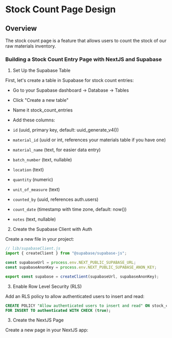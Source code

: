 # Stock Count Page Design

## Overview

The stock count page is a feature that allows users to count the stock of our raw materials inventory.

### Building a Stock Count Entry Page with NextJS and Supabase

1. Set Up the Supabase Table

First, let's create a table in Supabase for stock count entries:

- Go to your Supabase dashboard → Database → Tables
- Click "Create a new table"
- Name it stock_count_entries
- Add these columns:

- `id` (uuid, primary key, default: uuid_generate_v4())
- `material_id` (uuid or int, references your materials table if you have one)
- `material_name` (text, for easier data entry)
- `batch_number` (text, nullable)
- `location` (text)
- `quantity` (numeric)
- `unit_of_measure` (text)
- `counted_by` (uuid, references auth.users)
- `count_date` (timestamp with time zone, default: now())
- `notes` (text, nullable)

2. Create the Supabase Client with Auth

Create a new file in your project:

```ts
// lib/supabaseClient.js
import { createClient } from "@supabase/supabase-js";

const supabaseUrl = process.env.NEXT_PUBLIC_SUPABASE_URL;
const supabaseAnonKey = process.env.NEXT_PUBLIC_SUPABASE_ANON_KEY;

export const supabase = createClient(supabaseUrl, supabaseAnonKey);
```

3. Enable Row Level Security (RLS)

Add an RLS policy to allow authenticated users to insert and read:

```sql
CREATE POLICY "Allow authenticated users to insert and read" ON stock_count_entries
FOR INSERT TO authenticated WITH CHECK (true);
```

3. Create the NextJS Page

Create a new page in your NextJS app:

